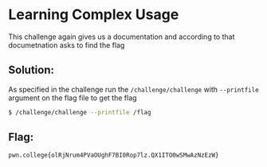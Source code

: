 
# Learning Complex Usage

This challenge again gives us a documentation and according to that documetnation asks to find the flag

## Solution:

As specified in the challenge run the `/challenge/challenge` with `--printfile` argument on the flag file to get the flag
```sh
$ /challenge/challenge --printfile /flag
```

## Flag: 

```
pwn.college{olRjNrum4PVaOUghF7BI0Rop7lz.QX1ITO0wSMwAzNzEzW}
```


